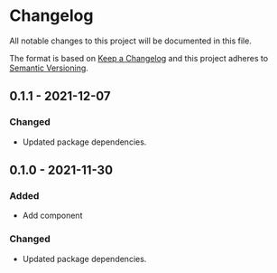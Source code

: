 # Changelog

All notable changes to this project will be documented in this file.

The format is based on [Keep a Changelog](https://keepachangelog.com/en/1.0.0/)
and this project adheres to [Semantic Versioning](https://semver.org/spec/v2.0.0.html).

## 0.1.1 - 2021-12-07
### Changed
- Updated package dependencies.

## 0.1.0 - 2021-11-30
### Added
- Add <PartnerCouponRedeem> component

### Changed
- Updated package dependencies.
